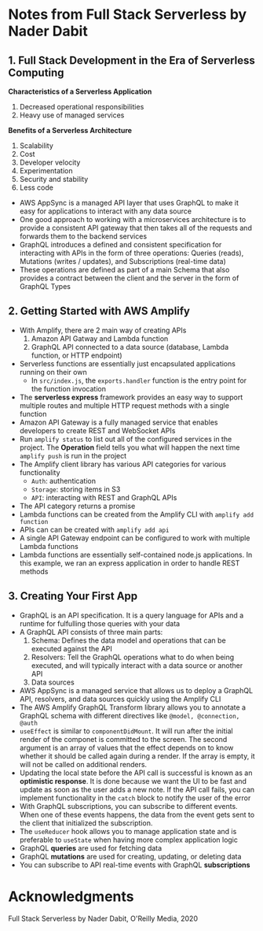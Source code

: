 # Notes from Full Stack Serverless by Nader Dabit

## 1. Full Stack Development in the Era of Serverless Computing

**Characteristics of a Serverless Application**

1. Decreased operational responsibilities
2. Heavy use of managed services

**Benefits of a Serverless Architecture**

1. Scalability
2. Cost
3. Developer velocity
4. Experimentation
5. Security and stability
6. Less code

- AWS AppSync is a managed API layer that uses GraphQL to make it easy for applications to interact with any data source
- One good approach to working with a microservices architecture is to provide a consistent API gateway that then takes all of the requests and forwards them to the backend services
- GraphQL introduces a defined and consistent specification for interacting with APIs in the form of three operations: Queries (reads), Mutations (writes / updates), and Subscriptions (real-time data)
- These operations are defined as part of a main Schema that also provides a contract between the client and the server in the form of GraphQL Types

## 2. Getting Started with AWS Amplify

- With Amplify, there are 2 main way of creating APIs
  1. Amazon API Gatway and Lambda function
  2. GraphQL API connected to a data source (database, Lambda function, or HTTP endpoint)
- Serverless functions are essentially just encapsulated applications running on their own
  - In `src/index.js`, the `exports.handler` function is the entry point for the function invocation
- The **serverless express** framework provides an easy way to support multiple routes and multiple HTTP request methods with a single function
- Amazon API Gateway is a fully managed service that enables developers to create REST and WebSocket APIs
- Run `amplify status` to list out all of the configured services in the project. The **Operation** field tells you what will happen the next time `amplify push` is run in the project
- The Amplify client library has various API categories for various functionality
  - `Auth`: authentication
  - `Storage`: storing items in S3
  - `API`: interacting with REST and GraphQL APIs
- The API category returns a promise
- Lambda functions can be created from the Amplify CLI with `amplify add function`
- APIs can can be created with `amplify add api`
- A single API Gateway endpoint can be configured to work with multiple Lambda functions
- Lambda functions are essentially self-contained node.js applications. In this example, we ran an express application in order to handle REST methods

## 3. Creating Your First App

- GraphQL is an API specification. It is a query language for APIs and a runtime for fulfulling those queries with your data
- A GraphQL API consists of three main parts:
  1. Schema: Defines the data model and operations that can be executed against the API
  2. Resolvers: Tell the GraphQL operations what to do when being executed, and will typically interact with a data source or another API
  3. Data sources
- AWS AppSync is a managed service that allows us to deploy a GraphQL API, resolvers, and data sources quickly using the Amplify CLI
- The AWS Amplify GraphQL Transform library allows you to annotate a GraphQL schema with different directives like `@model, @connection, @auth`
- `useEffect` is similar to `componentDidMount`. It will run after the initial render of the componet is committed to the screen. The second argument is an array of values that the effect depends on to know whether it should be called again during a render. If the array is empty, it will not be called on additional renders.
- Updating the local state before the API call is successful is known as an **optimistic response**. It is done because we want the UI to be fast and update as soon as the user adds a new note. If the API call fails, you can implement functionality in the `catch` block to notify the user of the error
- With GraphQL subscriptions, you can subscribe to different events. When one of these events happens, the data from the event gets sent to the client that initialized the subscription.
- The `useReducer` hook allows you to manage application state and is preferable to `useState` when having more complex application logic
- GraphQL **queries** are used for fetching data
- GraphQL **mutations** are used for creating, updating, or deleting data
- You can subscribe to API real-time events with GraphQL **subscriptions**

# Acknowledgments

Full Stack Serverless by Nader Dabit, O'Reilly Media, 2020
